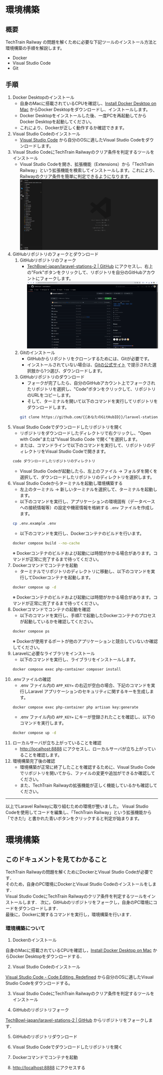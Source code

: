 # 環境構築

## 概要

TechTrain Railway の問題を解くために必要な下記ツールのインストール方法と環境構築の手順を解説します。
- Docker
- Visual Studio Code
- Git

## 手順

1. Docker Desktopのインストール
    - 自身のMacに搭載されているCPUを確認し、[Install Docker Desktop on Mac](https://docs.docker.com/desktop/install/mac-install/) からDocker Desktopをダウンロードし、インストールします。  
    - Docker Desktopをインストールした後、一度PCを再起動してからDocker Desktopを起動してください。  
    - これにより、Dockerが正しく動作するか確認できます。
2. Visual Studio Codeのインストール  
    - [Visual Studio Code](https://code.visualstudio.com/) から自分のOSに適したVisual Studio Codeをダウンロードします。
3. Visual Studio CodeにTechTrain Railwayのクリア条件を判定するツールをインストール  
    - Visual Studio Codeを開き、拡張機能（Extensions）から「TechTrain Railway」という拡張機能を検索してインストールします。これにより、Railwayのクリア条件を簡単に判定できるようになります。
    ![TechTrain Railwayの拡張機能をインストール](./images/install-extensions.gif)
4. GitHubリポジトリのフォークとダウンロード
    1. GitHubリポジトリのフォーク
        - [TechBowl-japan/laravel-stations-2 | GitHub](https://github.com/TechBowl-japan/laravel-stations-2) にアクセスし、右上の"Fork"ボタンをクリックして、リポジトリを自分のGitHubアカウントにフォークします。
        ![GitHubリポジトリのフォーク](./images/fork-repository.gif)
    2. Gitのインストール  
        - GitHubからリポジトリをクローンするためには、Gitが必要です。  
        - インストールされていない場合は、[Gitの公式サイト](https://git-scm.com/download/mac) で提示された選択肢から1つ選び、ダウンロードします。
    3. GitHubリポジトリのダウンロード
        - フォークが完了したら、自分のGitHubアカウント上でフォークされたリポジトリを選択し、"Code"ボタンをクリックして、リポジトリのURLをコピーします。
        - そして、ターミナルを開いて以下のコマンドを実行してリポジトリをダウンロードします。
        ```bash
        git clone https://github.com/{{あなたのGitHubID}}/laravel-stations-2.git
        ```
5. Visual Studio Codeでダウンロードしたリポジトリを開く
    - リポジトリをダウンロードしたディレクトリで右クリックし、"Open with Code"または"Visual Studio Code で開く"を選択します。
    - または、コマンドラインで以下のコマンドを実行して、リポジトリのディレクトリをVisual Studio Codeで開きます。
    ```bash
    code ダウンロードしたリポジトリのディレクトリ
    ```
    - Visual Studio Codeが起動したら、左上のファイル -> フォルダを開くを選択して、ダウンロードしたリポジトリのディレクトリを選択します。
6. Visual Studio Codeからターミナルを起動し環境構築する
    - 左上のターミナル -> 新しいターミナルを選択して、ターミナルを起動します。  
    - 以下のコマンドを実行し、アプリケーションの環境固有（データベースへの接続情報等）の設定や機密情報を格納する `.env` ファイルを作成します。
    ```bash
    cp .env.example .env
    ```
    - 以下のコマンドを実行し、Dockerコンテナのビルドを行います。
    ```bash
    docker compose build --no-cache
    ```  
    ※ Dockerコンテナのビルドおよび起動には時間がかかる場合があります。コマンドが正常に完了するまで待ってください。
7. Dockerコマンドでコンテナを起動  
    - ターミナルでリポジトリのディレクトリに移動し、以下のコマンドを実行してDockerコンテナを起動します。
    ```bash
    docker compose up -d
    ```
    ※ Dockerコンテナのビルドおよび起動には時間がかかる場合があります。コマンドが正常に完了するまで待ってください。
8. Dockerコマンドでコンテナの起動を確認  
    - 以下のコマンドを実行し、手順7.で起動したDockerコンテナのプロセスが起動しているかを確認してください。
    ```bash
    docker compose ps
    ```
    ※ Dockerが使用するポートが他のアプリケーションと競合していないか確認してください。
9. Laravelに必要なライブラリをインストール  
    - 以下のコマンドを実行し、ライブラリをインストールします。
    ```bash
    docker compose exec php-container composer install
    ```
10. .envファイルの確認
    - .env ファイル内の `APP_KEY=` の右辺が空白の場合、下記のコマンドを実行しLaravel アプリケーションのセキュリティに関するキーを生成します。
    ```bash
    docker compose exec php-container php artisan key:generate
    ```
    - .env ファイル内の `APP_KEY=` にキーが登録されたことを確認し、以下のコマンドを実行します。
    ```bash
    docker compose up -d
    ```
11. ローカルサーバが立ち上がっていることを確認
    - [http://localhost:8888](http://localhost:8888) にアクセスし、ローカルサーバが立ち上がっていることを確認します。
12. 環境構築完了後の確認  
    - 環境構築が正常に終了したことを確認するために、Visual Studio Codeでリポジトリを開いてから、ファイルの変更や追加ができるか確認してください。  
    - また、TechTrain Railwayの拡張機能が正しく機能しているかも確認してください。
---
以上でLaravel Railwayに取り組むための環境が整いました。
Visual Studio Codeを使用してコードを編集し、「TechTrain Railway」という拡張機能から「できた!」と書かれた青いボタンをクリックすると判定が始まります。

# 環境構築

## このドキュメントを見てわかること

TechTrain Railwayの問題を解くためにDockerとVisual Studio Codeが必要です．  
そのため，自身のPC環境にDockerとVisual Studio Codeのインストールをします．  
Visual Studio CodeにTechTrain Railwayのクリア条件を判定するツールをインストールします．
次に，GitHubのリポジトリをフォークし，自身のPC環境にコードをダウンロードします．  
最後に，Dockerに関するコマンドを実行し，環境構築を行います．

### 環境構築について

1. Dockerのインストール

自身のMacに搭載されているCPUを確認し，[Install Docker Desktop on Mac](https://docs.docker.com/desktop/install/mac-install/) からDocker Desktopをダウンロードする．

2. Visual Studio Codeのインストール

[Visual Studio Code - Code Editing. Redefined](https://code.visualstudio.com/) から自分のOSに適したVisual Studio Codeをダウンロードする。

3. Visual Studio CodeにTechTrain Railwayのクリア条件を判定するツールをインストール

4. GitHubのリポジトリフォーク

[TechBowl-japan/laravel-stations-2 | GitHub](https://github.com/TechBowl-japan/laravel-stations-2) からリポジトリをフォークします．

5. GitHubのリポジトリダウンロード

6. Visual Studio Codeでダウンロードしたリポジトリを開く

7. Dockerコマンドでコンテナを起動

8. [http://localhost:8888](http://localhost:8888) にアクセスする